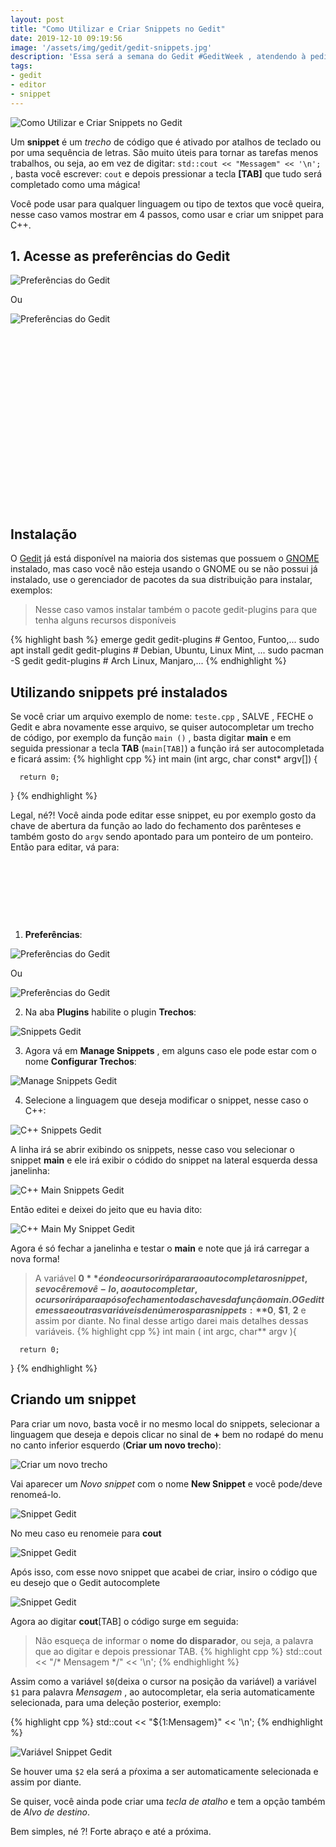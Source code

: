 ```yaml
---
layout: post
title: "Como Utilizar e Criar Snippets no Gedit"
date: 2019-12-10 09:19:56
image: '/assets/img/gedit/gedit-snippets.jpg'
description: 'Essa será a semana do Gedit #GeditWeek , atendendo à pedidos. 📖️'
tags:
- gedit
- editor
- snippet
---
```


![Como Utilizar e Criar Snippets no Gedit](/assets/img/gedit/gedit-snippets.jpg)

Um **snippet** é um *trecho* de código que é ativado por atalhos de teclado ou por uma sequência de letras. São muito úteis para tornar as tarefas menos trabalhos, ou seja, ao em vez de digitar: `std::cout << "Messagem" << '\n';` , basta você escrever: `cout` e depois pressionar a tecla **[TAB]** que tudo será completado como uma mágica!

Você pode usar para qualquer linguagem ou tipo de textos que você queira, nesse caso vamos mostrar em 4 passos, como usar e criar um snippet para C++.

## 1. Acesse as preferências do Gedit

![Preferências do Gedit](/assets/img/gedit/preferencias.png)

Ou

![Preferências do Gedit](/assets/img/gedit/preferencias-right.png)

<!-- QUADRADO -->
<script async src="//pagead2.googlesyndication.com/pagead/js/adsbygoogle.js"></script>
<ins class="adsbygoogle"
style="display:inline-block;width:336px;height:280px"
data-ad-client="ca-pub-2838251107855362"
data-ad-slot="5351066970"></ins>
<script>
(adsbygoogle = window.adsbygoogle || []).push({});
</script>

## Instalação
O [Gedit](https://wiki.gnome.org/Apps/Gedit) já está disponível na maioria dos sistemas que possuem o [GNOME](https://gnome.org/) instalado, mas caso você não esteja usando o GNOME ou se não possui já instalado, use o gerenciador de pacotes da sua distribuição para instalar, exemplos:
> Nesse caso vamos instalar também o pacote gedit-plugins para que tenha alguns recursos disponíveis

{% highlight bash %}
emerge gedit gedit-plugins # Gentoo, Funtoo,...
sudo apt install gedit gedit-plugins # Debian, Ubuntu, Linux Mint, ...
sudo pacman -S gedit gedit-plugins # Arch Linux, Manjaro,...
{% endhighlight %}

## Utilizando snippets pré instalados
Se você criar um arquivo exemplo de nome: `teste.cpp` , SALVE , FECHE o Gedit e abra novamente esse arquivo, se quiser autocompletar um trecho de código, por exemplo da função `main ()` , basta digitar **main** e em seguida pressionar a tecla **TAB** (`main[TAB]`) a função irá ser autocompletada e ficará assim:
{% highlight cpp %}
int main (int argc, char const* argv[])
{

      return 0;
}
{% endhighlight %}

Legal, né?! Você ainda pode editar esse snippet, eu por exemplo gosto da chave de abertura da função ao lado do fechamento dos parênteses e também gosto do `argv` sendo apontado para um ponteiro de um ponteiro. Então para editar, vá para:

<!-- MINI ANÚNCIO -->
<script async src="//pagead2.googlesyndication.com/pagead/js/adsbygoogle.js"></script>
<!-- Games Root -->
<ins class="adsbygoogle"
style="display:inline-block;width:730px;height:95px"
data-ad-client="ca-pub-2838251107855362"
data-ad-slot="5351066970"></ins>
<script>
(adsbygoogle = window.adsbygoogle || []).push({});
</script>

1. **Preferências**:

![Preferências do Gedit](/assets/img/gedit/preferencias.png)

Ou

![Preferências do Gedit](/assets/img/gedit/preferencias-right.png)

2. Na aba **Plugins** habilite o plugin **Trechos**:

![Snippets Gedit](/assets/img/gedit/trechos.png)

3. Agora vá em **Manage Snippets** , em alguns caso ele pode estar com o nome **Configurar Trechos**:

![Manage Snippets Gedit](/assets/img/gedit/snippets.png)

4. Selecione a linguagem que deseja modificar o snippet, nesse caso o C++:

![C++ Snippets Gedit](/assets/img/gedit/cpp-snippet.png)

A linha irá se abrir exibindo os snippets, nesse caso vou selecionar o snippet **main** e ele irá exibir o códido do snippet na lateral esquerda dessa janelinha:

![C++ Main Snippets Gedit](/assets/img/gedit/cpp-snippet-main.png)

Então editei e deixei do jeito que eu havia dito:

![C++ Main My Snippet Gedit](/assets/img/gedit/cpp-my-snippet-main.png)

Agora é só fechar a janelinha e testar o **main** e note que já irá carregar a nova forma!
> A variável **$0** é onde o cursor irá parar ao autocompletar o snippet, se você removê-lo, ao autocompletar, o cursor irá para após o fechamento das chaves da função main . O Gedit tem essa e outras variáveis de números para snippets: **$0**, **$1**, **2** e assim por diante. No final desse artigo darei mais detalhes dessas variáveis.
{% highlight cpp %}
int main ( int argc, char** argv ){

      return 0;
}
{% endhighlight %}

<!-- RETANGULO LARGO 2 -->
<script async src="//pagead2.googlesyndication.com/pagead/js/adsbygoogle.js"></script>
<ins class="adsbygoogle"
style="display:block; text-align:center;"
data-ad-layout="in-article"
data-ad-format="fluid"
data-ad-client="ca-pub-2838251107855362"
data-ad-slot="8549252987"></ins>
<script>
(adsbygoogle = window.adsbygoogle || []).push({});
</script>

## Criando um snippet
Para criar um novo, basta você ir no mesmo local do snippets, selecionar a linguagem que deseja e depois clicar no sinal de **+** bem no rodapé do menu no canto inferior esquerdo (**Criar um novo trecho**):

![Criar um novo trecho](/assets/img/gedit/criar-um-novo-trecho.png)

Vai aparecer um *Novo snippet* com o nome **New Snippet** e você pode/deve renomeá-lo.

![Snippet Gedit](/assets/img/gedit/new-snippet.png)

No meu caso eu renomeie para **cout**

![Snippet Gedit](/assets/img/gedit/rename-cout.png)

Após isso, com esse novo snippet que acabei de criar, insiro o código que eu desejo que o Gedit autocomplete

![Snippet Gedit](/assets/img/gedit/cout-snippet.png)

Agora ao digitar **cout**[TAB] o código surge em seguida:
> Não esqueça de informar o **nome do disparador**, ou seja, a palavra que ao digitar e depois pressionar TAB.
{% highlight cpp %}
std::cout << "/* Mensagem */" << '\n';
{% endhighlight %}

Assim como a variável `$0`(deixa o cursor na posição da variável) a variável `$1` para palavra *Mensagem* , ao autocompletar, ela seria automaticamente selecionada, para uma deleção posterior, exemplo:

<!-- RETANGULO LARGO -->
<script async src="https://pagead2.googlesyndication.com/pagead/js/adsbygoogle.js"></script>
<!-- Informat -->
<ins class="adsbygoogle"
style="display:block"
data-ad-client="ca-pub-2838251107855362"
data-ad-slot="2327980059"
data-ad-format="auto"
data-full-width-responsive="true"></ins>
<script>
(adsbygoogle = window.adsbygoogle || []).push({});
</script>

{% highlight cpp %}
std::cout << "${1:Mensagem}" << '\n';
{% endhighlight %}

![Variável Snippet Gedit](/assets/img/gedit/var-snippet.png)

Se houver uma `$2` ela será a pŕoxima a ser automaticamente selecionada e assim por diante.

Se quiser, você ainda pode criar uma *tecla de atalho* e tem a opção também de *Alvo de destino*.

Bem simples, né ?! Forte abraço e até a próxima.
